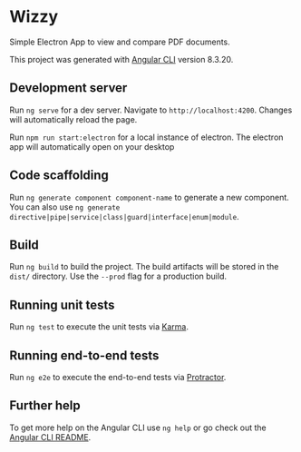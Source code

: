 # Wizzy

Simple Electron App to view and compare PDF documents.

This project was generated with [Angular CLI](https://github.com/angular/angular-cli) version 8.3.20.

## Development server
Run `ng serve` for a dev server. Navigate to `http://localhost:4200`. Changes will automatically reload the page. 

Run `npm run start:electron` for a local instance of electron. The electron app will automatically open on your desktop

## Code scaffolding

Run `ng generate component component-name` to generate a new component. You can also use `ng generate directive|pipe|service|class|guard|interface|enum|module`.

## Build

Run `ng build` to build the project. The build artifacts will be stored in the `dist/` directory. Use the `--prod` flag for a production build.

## Running unit tests

Run `ng test` to execute the unit tests via [Karma](https://karma-runner.github.io).

## Running end-to-end tests

Run `ng e2e` to execute the end-to-end tests via [Protractor](http://www.protractortest.org/).

## Further help

To get more help on the Angular CLI use `ng help` or go check out the [Angular CLI README](https://github.com/angular/angular-cli/blob/master/README.md).
